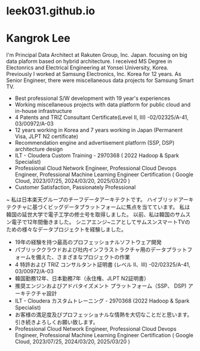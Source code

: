 # leek031.github.io
# Kangrok Lee

I'm Principal Data Architect at Rakuten Group, Inc. Japan. focusing on big data plaform based on hybrid architecture. 
I received MS Degree in Electonrics and Electrical Engineering at Yonsei University, Korea. Previously I worked at Samsung Electronics, Inc. Korea for 12 years. As Senior Engineer, there were miscellaneous data projects for Samsung Smart TV. 

- Best professional S/W development with 19 year's experiences
- Working miscellaneous projects with data platform for public cloud and in-house infrastructure
- 4 Patents and TRIZ Consultant Certificate(Level II, III) -02/02325/A-41, 03/00972/A-03
- 12 years working in Korea and 7 years working in Japan (Permanent Visa, JLPT N2 certificate)                                
- Recommendation engine and advertisement platform (SSP, DSP) architecture design
- ILT - Cloudera Custom Training - 2970368 ( 2022 Hadoop & Spark Specialist)
- Professional Cloud Network Engineer, Professional Cloud Devops Engineer, Professional Machine Learning Engineer Certification ( Google Cloud, 2023/07/25, 2024/03/20, 2025/03/20 )
- Customer Satisfaction, Passionately Professional

~ 私は日本楽天グループのチーフデータアーキテクトです。 ハイブリッドアーキテクチャに基づくビッグデータプラットフォームに焦点を当てています。 私は韓国の延世大学で電子工学の修士号を取得しました。 以前、私は韓国のサムスン電子で12年間働きました。 シニアエンジ~ニアとしてサムスンスマートTVのための様々なデータプロジェクトを経験しました。

- 19年の経験を持つ最高のプロフェッショナルソフトウェア開発
- パブリッククラウドおよび社内インフラストラクチャ用のデータプラットフォームを備えた、さまざまなプロジェクトの作業
- 4 特許および TRIZ コンサルタント証明書 (レベル II、III) -02/02325/A-41, 03/00972/A-03
- 韓国勤務12年、日本勤務7年（永住権、JLPT N2証明書）
- 推奨エンジンおよびアドバタイズメント プラットフォーム（SSP、 DSP) アーキテクチャ設計
- ILT - Cloudera カスタムトレーニング - 2970368 (2022 Hadoop & Spark Specialist)
- お客様の満足度及びプロフェッショナルな情熱を大切なことだと思います。引き続きよろしくお願い致します。
- Professional Cloud Network Engineer, Professional Cloud Devops Engineer, Professional Machine Learning Engineer Certification ( Google Cloud, 2023/07/25, 2024/03/20, 2025/03/20 )

